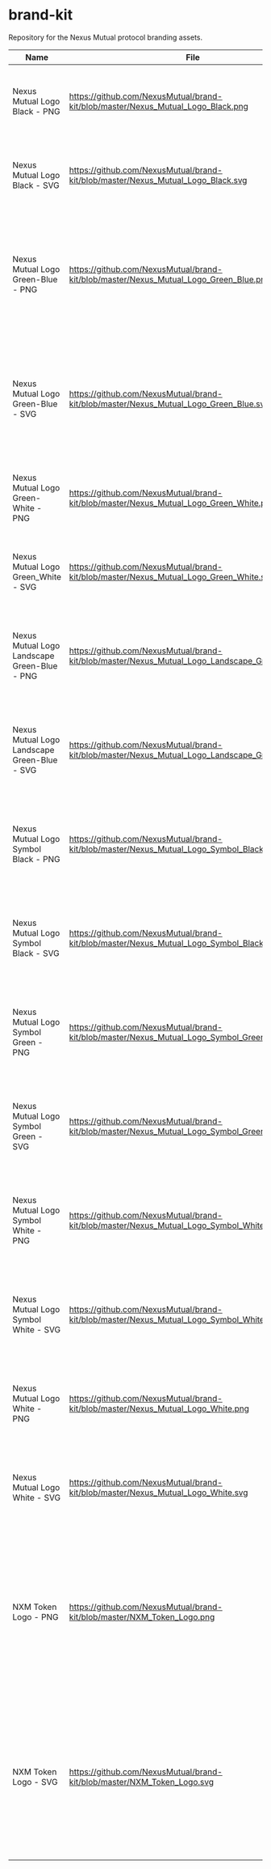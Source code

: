 # brand-kit
Repository for the Nexus Mutual protocol branding assets.

| Name                                         | File                                                                                            | Description                                                                                                                                   |
|----------------------------------------------|-------------------------------------------------------------------------------------------------|-----------------------------------------------------------------------------------------------------------------------------------------------|
| Nexus Mutual Logo Black - PNG                | https://github.com/NexusMutual/brand-kit/blob/master/Nexus_Mutual_Logo_Black.png                | Main Nexus Mutual full logo in black version to be used in light background.                                                                  |
| Nexus Mutual Logo Black - SVG                | https://github.com/NexusMutual/brand-kit/blob/master/Nexus_Mutual_Logo_Black.svg                | Main Nexus Mutual full logo in black version to be used in light background.                                                                  |
| Nexus Mutual Logo Green-Blue - PNG           | https://github.com/NexusMutual/brand-kit/blob/master/Nexus_Mutual_Logo_Green_Blue.png           | Main Nexus Mutual full logo. When possible, it is preferred to use the full logo in the green-blue version: symbol + wordmark.                |  
| Nexus Mutual Logo Green-Blue - SVG           | https://github.com/NexusMutual/brand-kit/blob/master/Nexus_Mutual_Logo_Green_Blue.svg           | Main Nexus Mutual full logo. When possible, it is preferred to use the full logo in the green-blue version: symbol + wordmark.                |
| Nexus Mutual Logo Green-White - PNG          | https://github.com/NexusMutual/brand-kit/blob/master/Nexus_Mutual_Logo_Green_White.png          | Main Nexus Mutual full logo in green-white version: symbol + wordmark.                                                                        |
| Nexus Mutual Logo Green_White - SVG          | https://github.com/NexusMutual/brand-kit/blob/master/Nexus_Mutual_Logo_Green_White.svg          | Main Nexus Mutual full logo in green-white version: symbol + wordmark.                                                                        |
| Nexus Mutual Logo Landscape Green-Blue - PNG | https://github.com/NexusMutual/brand-kit/blob/master/Nexus_Mutual_Logo_Landscape_Green_Blue.png | Landscape logo - Use this version when space is limited and the primary logo can’t be used.                                                   |
| Nexus Mutual Logo Landscape Green-Blue - SVG | https://github.com/NexusMutual/brand-kit/blob/master/Nexus_Mutual_Logo_Landscape_Green_Blue.svg | Landscape logo - Use this version when space is limited and the primary logo can’t be used.                                                   |
| Nexus Mutual Logo Symbol Black - PNG         | https://github.com/NexusMutual/brand-kit/blob/master/Nexus_Mutual_Logo_Symbol_Black.png         | The spinner is our core visual asset, our symbol. The black version shall be used on light background.                                        |
| Nexus Mutual Logo Symbol Black - SVG         | https://github.com/NexusMutual/brand-kit/blob/master/Nexus_Mutual_Logo_Symbol_Black.svg         | The spinner is our core visual asset, our symbol. The black version shall be used on light background.                                        |
| Nexus Mutual Logo Symbol Green - PNG         | https://github.com/NexusMutual/brand-kit/blob/master/Nexus_Mutual_Logo_Symbol_Green.png         | The spinner is our core visual asset, our symbol. The green version is the preferred option.                                                  |
| Nexus Mutual Logo Symbol Green - SVG         | https://github.com/NexusMutual/brand-kit/blob/master/Nexus_Mutual_Logo_Symbol_Green.svg         | The spinner is our core visual asset, our symbol. The green version is the preferred option.                                                  |
| Nexus Mutual Logo Symbol White - PNG         | https://github.com/NexusMutual/brand-kit/blob/master/Nexus_Mutual_Logo_Symbol_White.png         | The spinner is our core visual asset, our symbol. The white version shall be used on dark background.                                         |
| Nexus Mutual Logo Symbol White - SVG         | https://github.com/NexusMutual/brand-kit/blob/master/Nexus_Mutual_Logo_Symbol_White.svg         | The spinner is our core visual asset, our symbol. The white version shall be used on dark background.                                         |
| Nexus Mutual Logo White - PNG                | https://github.com/NexusMutual/brand-kit/blob/master/Nexus_Mutual_Logo_White.png                | Main Nexus Mutual full logo in white version to be used in dark background.                                                                   |
| Nexus Mutual Logo White - SVG                | https://github.com/NexusMutual/brand-kit/blob/master/Nexus_Mutual_Logo_White.svg                | Main Nexus Mutual full logo in white version to be used in dark background.                                                                   |
| NXM Token Logo - PNG                         | https://github.com/NexusMutual/brand-kit/blob/master/NXM_Token_Logo.png                         | A green symbol on a blue background must be used when representing the NXM token. Always use a circled blue background with the green symbol. |
| NXM Token Logo - SVG                         | https://github.com/NexusMutual/brand-kit/blob/master/NXM_Token_Logo.svg                         | A green symbol on a blue background must be used when representing the NXM token. Always use a circled blue background with the green symbol. |
